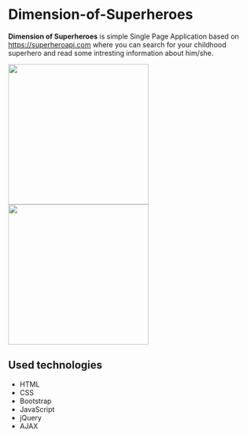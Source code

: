 # Dimension-of-Superheroes
**Dimension of Superheroes** is simple Single Page Application based on https://superheroapi.com where you can search for your childhood superhero and read some intresting information about him/she.

<img src="https://i.postimg.cc/brhrPjL0/Screenshot-4.jpg" width="285"/> <img src="https://i.postimg.cc/bJYVBGf1/Screenshot-3.jpg" width="285"/> 

## Used technologies
- HTML
- CSS
- Bootstrap
- JavaScript
- jQuery
- AJAX

